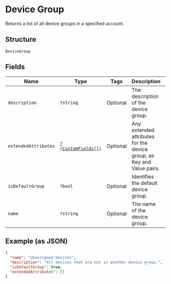 
# Device Group

Returns a list of all device groups in a specified account.

## Structure

`DeviceGroup`

## Fields

| Name | Type | Tags | Description | Getter | Setter |
|  --- | --- | --- | --- | --- | --- |
| `description` | `?string` | Optional | The description of the device group. | getDescription(): ?string | setDescription(?string description): void |
| `extendedAttributes` | [`?(CustomFields[])`](../../doc/models/custom-fields.md) | Optional | Any extended attributes for the device group, as Key and Value pairs. | getExtendedAttributes(): ?array | setExtendedAttributes(?array extendedAttributes): void |
| `isDefaultGroup` | `?bool` | Optional | Identifies the default device group. | getIsDefaultGroup(): ?bool | setIsDefaultGroup(?bool isDefaultGroup): void |
| `name` | `?string` | Optional | The name of the device group. | getName(): ?string | setName(?string name): void |

## Example (as JSON)

```json
{
  "name": "Unassigned Devices",
  "description": "All devices that are not in another device group.",
  "isDefaultGroup": true,
  "extendedAttributes": []
}
```

